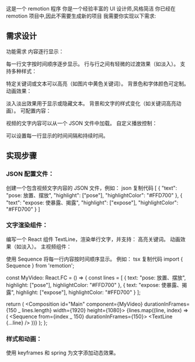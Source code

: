 这是一个 remotion 程序
你是一个经验丰富的 UI 设计师,风格简洁
你已经在 remotion 项目中,因此不需要生成新的项目
我需要你实现以下需求:

## 需求设计

功能需求
内容逐行显示：

每一行文字按时间顺序逐步显示。
行与行之间有轻微的过渡效果（如淡入）。
支持多种样式：

特定关键词或文本可以高亮（如图片中黄色关键词）。
背景色和字体颜色可定制。
动画效果：

淡入淡出效果用于显示或隐藏文本。
背景和文字的样式变化（如关键词高亮动画）。
可配置内容：

视频的文字内容可以从一个 JSON 文件中加载。
自定义播放控制：

可以设置每一行显示的时间间隔和持续时间。

## 实现步骤

### JSON 配置文件：

创建一个包含视频文字内容的 JSON 文件，例如：
json
复制代码
[
{
"text": "pose: 放置、摆放",
"highlight": ["pose"],
"highlightColor": "#FFD700"
},
{
"text": "expose: 使暴露、揭露",
"highlight": ["expose"],
"highlightColor": "#FFD700"
}
]

### 文字渲染组件：

编写一个 React 组件 TextLine，渲染单行文字，并支持：
高亮关键词。
动画效果（如淡入）。
主视频组件：

使用 Sequence 将每一行内容按时间顺序显示。
例如：
tsx
复制代码
import { Sequence } from 'remotion';

const MyVideo: React.FC = () => {
const lines = [
{ text: "pose: 放置、摆放", highlight: ["pose"], highlightColor: "#FFD700" },
{ text: "expose: 使暴露、揭露", highlight: ["expose"], highlightColor: "#FFD700" }
];

return (
<Composition id="Main" component={MyVideo} durationInFrames={150 _ lines.length} width={1920} height={1080}>
{lines.map((line, index) => (
<Sequence from={index _ 150} durationInFrames={150}>
<TextLine {...line} />
</Sequence>
))}
</Composition>
);
};

### 样式和动画：

使用 keyframes 和 spring 为文字添加动态效果。
